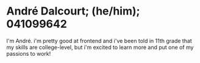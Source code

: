 # André Dalcourt; (he/him); 041099642
I'm André. i'm pretty good at frontend and i've been told in 11th grade that my skills are college-level, but i'm excited to learn more and put one of my passions to work!
